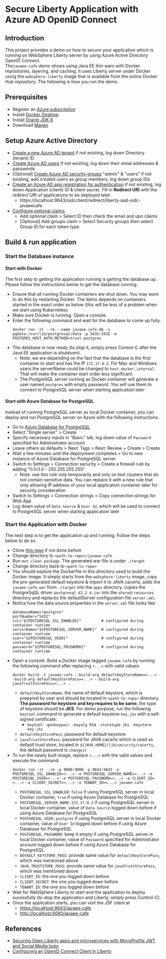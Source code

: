 # Secure Liberty Application with Azure AD OpenID Connect

## Introduction
This project provides a demo on how to secure your application which is running on WebSphere Liberty server by using Azure Active Directory OpenID Connect.</br>
The`javaee-cafe` demo shows using Java EE thin wars with Docker repositories, layering, and caching. It uses Liberty server under Docker using the `websphere-liberty` image that is available from the online Docker Hub repository. The following is how you run the demo.

## Prerequisites
* Register an [Azure subscription](https://azure.microsoft.com/en-us/)
* Install [Docker Desktop](https://www.docker.com/products/docker-desktop)
* Install [Oracle JDK 8](https://www.oracle.com/java/technologies/javase-jdk8-downloads.html)
* Download [Maven](https://maven.apache.org/download.cgi)

## Setup Azure Active Directory
* [Create a new Azure AD tenant](https://docs.microsoft.com/en-us/azure/active-directory/develop/quickstart-create-new-tenant#create-a-new-azure-ad-tenant) if not existing, log down Directory (tenant) ID
* [Create Azure AD users](https://docs.microsoft.com/en-us/azure/openshift/howto-aad-app-configuration#create-a-new-azure-active-directory-user) if not existing, log down their emial addresses & passwords
* [Optional] [Create Azure AD security groups](https://docs.microsoft.com/en-us/azure/openshift/howto-aad-app-configuration#create-an-azure-ad-security-group) "admin" & "users" if not existing, add created users as group members, log down group IDs 
* [Create an Azure AD app registration for authentication](https://docs.microsoft.com/en-us/azure/openshift/configure-azure-ad-ui#create-an-azure-active-directory-application-for-authentication) if not existing, log down Application (client) ID & client secret. Fill in <b>Redirect URI</b> with the redirect URI of applicatoins to be deployed later:
  * https://<span></span>localhost:9643/oidcclient/redirect/liberty-aad-oidc-javaeecafe
* [Configure optional claims](https://docs.microsoft.com/en-us/azure/openshift/configure-azure-ad-ui#configure-optional-claims)
  * Add optional claim > Select ID then check the email and upn claims
  * [Optional] Add groups claim > Select Security groups then select Group ID for each token type

## Build & run application
### Start the Database instance
#### Start with Docker
The first step to getting the application running is getting the database up. Please follow the instructions below to get the database running.
* Ensure that all running Docker containers are shut down. You may want to do this by restarting Docker. The demo depends on containers started in the exact order as below (this will be less of a problem when we start using Kubernetes).
* Make sure Docker is running. Open a console.
* Enter the following command and wait for the database to come up fully.
  ```
  docker run -it --rm --name javaee-cafe-db -v pgdata:/var/lib/postgresql/data -p 5432:5432 -e POSTGRES_HOST_AUTH_METHOD=trust postgres
  ```
* The database is now ready (to stop it, simply press Control-C after the Java EE application is shutdown).
  * Note, we are depending on the fact that the database is the first container to start and has the IP `172.17.0.2`. For Mac and Windows users the serverName could be changed to `host.docker.internal`. That will make the container start order less significant.
  * The PostgreSQL server running as Docker container will generate a user named `postgres` with empty password. You will use them to connect to PostgreSQL server when starting applicatoin later

#### Start with Azure Database for PostgreSQL
Instead of running PostgreSQL server as local Docker container, you can deploy and run PostgreSQL server on Azure with the following instructions:
* Go to [Azure Database for PostgreSQL ](https://ms.portal.azure.com/#create/Microsoft.PostgreSQLServer)
* Select "Single server" > Create
* Specify necessary inputs in "Basic" tab, log down value of `Password` specified for Administrator account
* Leave others as defaults > Next: Tags > Next: Review + Create > Create
* Wait a few minutes until the deployment completes > Go to new instance of Azure Database for PostgreSQL server
* Switch to Settings > Connection security > Create a firewall rule by adding "0.0.0.0 - 255.255.255.255"
  * Note: use this rule only temporarily and only on test clusters that do not contain sensitive data. You can replace it with a new rule that only allowing IP address of your local applicatoin container later for security consideration
* Switch to Settings > Connection strings > Copy connection strings for Web App
* Log down value of `Data Source` & `User Id`, which will be used to connect to PostgreSQL server when starting applicatoin later 

### Start the Application with Docker
The next step is to get the application up and running. Follow the steps below to do so.
* Clone [this repo](https://github.com/majguo/liberty-aad-oidc) if not done before
* Change directory to `<path-to-repo>/javaee-cafe`
* Run `mvn clean package`. The generated war file is under `./target`
* Change directory back to `<path-to-repo>`
* You should explore the Dockerfile in this directory used to build the Docker image. It simply starts from the `websphere-liberty` image, copy the pre-generated default keystore & import it to JAVA cacerts, adds the `javaee-cafe.war` from `./target` into the `apps` directory, copies the PostgreSqQL driver `postgresql-42.2.4.jar` into the `shared/resources` directory and replaces the defaultServer configuration file `server.xml`.
* Notice how the data source properties in the `server.xml` file looks like:
  ```
  databaseName="postgres"
  portNumber="5432"
  ssl="${POSTGRESQL_SSL_ENABLED}"         # configured during container runtime
  serverName="${POSTGRESQL_SERVER_NAME}"  # configured during container runtime 
  user="${POSTGRESQL_USER}"               # configured during container runtime
  password="${POSTGRESQL_PASSWORD}"       # configured during container runtime
  ```
* Open a console. Build a Docker image tagged `javaee-cafe` by running the following command after replacing `<...>` with valid values:
  ```
  docker build -t javaee-cafe --build-arg defaultKeyStoreName=<...> --build-arg defaultKeyStorePass=<...> --build-arg javaTrustStorePass=<...> .
  ```
  * `defaultKeyStoreName`: the name of default keystore, which is prepared by user and should be located in `<path-to-repo>` directory. <b>The password for keystore and key requires to be same</b>, the type of keystore should be <b>JKS</b>. For demo purpose, run the following `keytool` command to generate a default keystore `key.jks` with a self-signed certificate:
    * `keytool -genkeypair -keyalg RSA -storetype jks -keystore key.jks`
  * `defaultKeyStorePass`: password for default keystore
  * `javaTrustStorePass`: password for JAVA cacerts which is used as default trust store, located in `${JAVA_HOME}/lib/security/cacerts`, the default password is `changeit`
* To run the newly built image, replace `<...>` with the valid values and execute the command:
  ```
  docker run -it --rm -p 9080:9080 -p 9643:9643 -e POSTGRESQL_SSL_ENABLED=<...> -e POSTGRESQL_SERVER_NAME=<...> -e POSTGRESQL_USER=<...> -e POSTGRESQL_PASSWORD=<...> -e CLIENT_ID=<...> -e CLIENT_SECRET=<...> -e TENANT_ID=<...> javaee-cafe
  ```
  * `POSTGRESQL_SSL_ENABLED`: `false` if using PostgreSQL server in local Docker container, `true` if using Azure Database for PostgreSQL
  * `POSTGRESQL_SERVER_NAME`: `172.17.0.2` if using PostgreSQL server in local Docker container, value of `Data Source` logged down before if using Azure Database for PostgreSQL
  * `POSTGRESQL_USER`: `postgres` if using PostgreSQL server in local Docker container, value of `User Id` logged down before if using Azure Database for PostgreSQL
  * `POSTGRESQL_PASSWORD`: keep it empty if using PostgreSQL server in local Docker container, value of `Password` specified for Administrator account logged down before if using Azure Database for PostgreSQL
  * `DEFAULT_KEYSTORE_PASS`: provide same value for `defaultKeyStorePass`, which was mentioned above
  * `JAVA_TRUSTSTORE_PASS`: provide same value for `javaTrustStorePass`, which was mentioned above
  * `CLIENT_ID`: the one you logged down before
  * `CLIENT_SECRET`: the one you logged down before
  * `TENANT_ID`: the one you logged down before
* Wait for WebSphere Liberty to start and the application to deploy sucessfully (to stop the application and Liberty, simply press Control-C).
* Once the application starts, you can visit the JSF client at
  * [https://localhost:9643/javaee-cafe](https://localhost:9643/javaee-cafe)
  * [http://localhost:9080/javaee-cafe](http://localhost:9080/javaee-cafe)

## References
* [Securing Open Liberty apps and microservices with MicroProfile JWT and Social Media login](https://openliberty.io/blog/2019/08/29/securing-microservices-social-login-jwt.html)
* [Configuring an OpenID Connect Client in Liberty](https://www.ibm.com/support/knowledgecenter/SSEQTP_liberty/com.ibm.websphere.wlp.doc/ae/twlp_config_oidc_rp.html)
